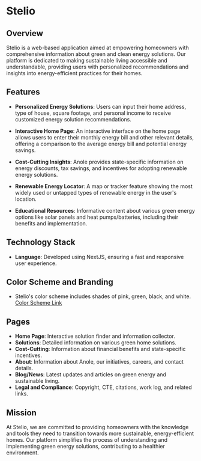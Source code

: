 # Stelio

## Overview

Stelio is a web-based application aimed at empowering homeowners with comprehensive information about green and clean energy solutions. Our platform is dedicated to making sustainable living accessible and understandable, providing users with personalized recommendations and insights into energy-efficient practices for their homes.

## Features

- **Personalized Energy Solutions**: Users can input their home address, type of house, square footage, and personal income to receive customized energy solution recommendations.

- **Interactive Home Page**: An interactive interface on the home page allows users to enter their monthly energy bill and other relevant details, offering a comparison to the average energy bill and potential energy savings.

- **Cost-Cutting Insights**: Anole provides state-specific information on energy discounts, tax savings, and incentives for adopting renewable energy solutions.

- **Renewable Energy Locator**: A map or tracker feature showing the most widely used or untapped types of renewable energy in the user's location.

- **Educational Resources**: Informative content about various green energy options like solar panels and heat pumps/batteries, including their benefits and implementation.

## Technology Stack

- **Language**: Developed using NextJS, ensuring a fast and responsive user experience.

## Color Scheme and Branding

- Stelio's color scheme includes shades of pink, green, black, and white. [Color Scheme Link](https://coolors.co/393d3f-ffffff-d0629b-5fad56)

## Pages

- **Home Page**: Interactive solution finder and information collector.
- **Solutions**: Detailed information on various green home solutions.
- **Cost-Cutting**: Information about financial benefits and state-specific incentives.
- **About**: Information about Anole, our initiatives, careers, and contact details.
- **Blog/News**: Latest updates and articles on green energy and sustainable living.
- **Legal and Compliance**: Copyright, CTE, citations, work log, and related links.

## Mission

At Stelio, we are committed to providing homeowners with the knowledge and tools they need to transition towards more sustainable, energy-efficient homes. Our platform simplifies the process of understanding and implementing green energy solutions, contributing to a healthier environment.

